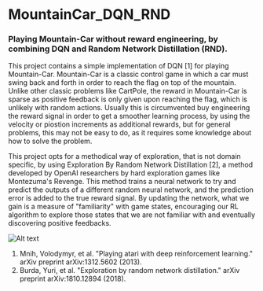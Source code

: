 # MountainCar_DQN_RND
### Playing Mountain-Car without reward engineering, by combining DQN and Random Network Distillation (RND).

This project contains a simple implementation of DQN [1] for playing Mountain-Car. Mountain-Car is a classic control game in which a car must swing back and forth in order to reach the flag on top of the mountain. Unlike other classic problems like CartPole, the reward in Mountain-Car is sparse as positive feedback is only given upon reaching the flag, which is unlikely with random actions.
Usually this is circumvented buy engineering the reward signal in order to get a smoother learning process, by using the velocity or piostion increments as additional rewards, but for general problems, this may not be easy to do, as it requires some knowledge about how to solve the problem.

This project opts for a methodical way of exploration, that is not domain specific, by using Exploration By Random Network Distillation [2], a method developed by OpenAI researchers by hard exploration games like Montezuma's Revenge. This method trains a neural network to try and predict the outputs of a different random neural network, and the prediction error is added to the true reward signal. By updating the network, what we gain is a measure of "familiarity" with game states, encouraging our RL algorithm to explore those states that we are not familiar with and eventually discovering positive feedbacks.

![Alt text](https://user-images.githubusercontent.com/46422351/50738799-a29c2780-11e0-11e9-82f4-e1ac46ee1a3e.png)


1. Mnih, Volodymyr, et al. "Playing atari with deep reinforcement learning." arXiv preprint arXiv:1312.5602 (2013).
2. Burda, Yuri, et al. "Exploration by random network distillation." arXiv preprint arXiv:1810.12894 (2018).

